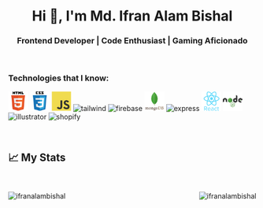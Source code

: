 <h1 align="center">Hi 👋, I'm Md. Ifran Alam Bishal</h1>
<h3 align="center">Frontend Developer | Code Enthusiast | Gaming Aficionado </h3>
<br/>


<h3 align="left">Technologies that I know:</h3>
<p align="left"> 
  <img src="https://raw.githubusercontent.com/devicons/devicon/master/icons/html5/html5-original-wordmark.svg" alt="html5" width="40" height="40"/> 
  <img src="https://raw.githubusercontent.com/devicons/devicon/master/icons/css3/css3-original-wordmark.svg" alt="css3" width="40" height="40"/> 
  <img src="https://raw.githubusercontent.com/devicons/devicon/master/icons/javascript/javascript-original.svg" alt="javascript" width="40" height="40"/> 
  <img src="https://www.vectorlogo.zone/logos/tailwindcss/tailwindcss-icon.svg" alt="tailwind" width="40" height="40"/> 
  <img src="https://www.vectorlogo.zone/logos/firebase/firebase-icon.svg" alt="firebase" width="40" height="40"/>   
  <img src="https://raw.githubusercontent.com/devicons/devicon/master/icons/mongodb/mongodb-original-wordmark.svg" alt="mongodb" width="40" height="40"/> 
<!--   <img src="https://raw.githubusercontent.com/devicons/devicon/master/icons/express/express-original-wordmark.svg" alt="express" width="40" height="40" style="background-color: white; padding: 5px; border-radius: 50%;"/> -->
  <img src="https://github.com/user-attachments/assets/62207200-b66c-4efb-bcca-320403935dbe" alt="express" width="60" height="60"/>
  <img src="https://raw.githubusercontent.com/devicons/devicon/master/icons/react/react-original-wordmark.svg" alt="react" width="40" height="40"/>
  <img src="https://raw.githubusercontent.com/devicons/devicon/master/icons/nodejs/nodejs-original-wordmark.svg" alt="nodejs" width="40" height="40"/> 
  <img src="https://www.vectorlogo.zone/logos/adobe_illustrator/adobe_illustrator-icon.svg" alt="illustrator" width="40" height="40"/> 
  <img alt="shopify" src="https://github.com/user-attachments/assets/084f4c9b-77ec-4330-810f-6b4d182d70ed" width="40" height="40"/>

</p>

<br/>

  ## :chart_with_upwards_trend: My Stats

<br />
<p><img align="left" src="https://github-readme-stats.vercel.app/api/top-langs?username=ifranalambishal&show_icons=true&locale=en&layout=compact" alt="ifranalambishal" /></p>

<p><img align="right" src="https://github-readme-streak-stats.herokuapp.com?user=IfranAlamBishal&theme=react&hide_border=true&background=0D1117&stroke=0D1117&fire=FF1CF7&sideLabels=00F0FF&currStreakNum=FF1CF7&ring=FF1CF7&currStreakLabel=FF1CF7&sideNums=00F0FF" alt="ifranalambishal" /></p>

 
